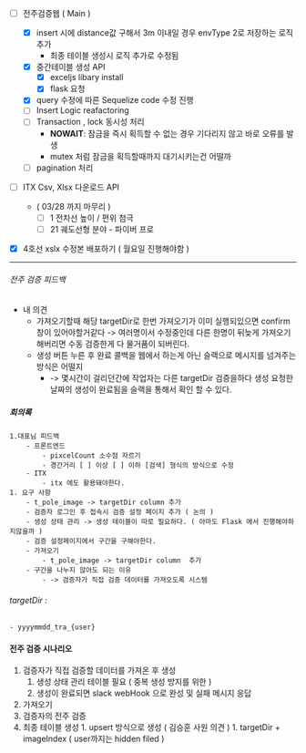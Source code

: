 - [ ] 전주검증웹 ( Main )
	- [x] insert 시에 distance값 구해서 3m 이내일 경우 envType 2로 저장하는 로직 추가 
		- 최종 테이블 생성시 로직 추가로 수정됨 
	- [x] 중간테이블 생성 API 
		- [x] exceljs libary install 
		- [x] flask 요청 
	- [x] query 수정에 따른 Sequelize code 수정 진행 
	- [ ] Insert Logic reafactoring 
	- [ ] Transaction , lock  동시성 처리 
		- **NOWAIT**: 잠금을 즉시 획득할 수 없는 경우 기다리지 않고 바로 오류를 발생
		- mutex 처럼 잠금을 획득할때까지 대기시키는건 어떨까 
	- [ ] pagination 처리  
- [ ] ITX Csv, Xlsx 다운로드 API 
	-  ( 03/28 까지 마무리 )
		- [ ]  1 전차선 높이 / 편위 첨극 
		- [ ] 21 궤도선형 분야 - 파이버 프로 
- [x] 4호선 xslx 수정본 배포하기 ( 월요일 진행해야함 )


---

###### 전주 검증 피드백 
- 내 의견
	- 가져오기할때 해당 targetDir로 한번 가져오기가 이미 실행되있으면 confirm 창이 있어야할거같다 -> 여러명이서 수정중인데 다른 한명이 뒤늦게 가져오기해버리면 수동 검증한게 다 물거품이 되버린다. 
	- 생성 버튼 누른 후 완료 콜백을 웹에서 하는게 아닌 슬랙으로 메시지를 넘겨주는 방식은 어떨지 
		- -> 몇시간이 걸리던간에 작업자는 다른 targetDir 검증을하다 생성 요청한 날짜의 생성이 완료됨을 슬랙을 통해서 확인 할 수 있다. 




##### 회의록 
	1.대표님 피드백
		- 프론트엔드
			- pixcelCount 소수점 자르기 
			- 경간거리 [ ] 이상 [ ] 이하 [검색] 형식의 방식으로 수정 
		- ITX
			- itx 에도 활용돼야한다. 
	1. 요구 사항
		- t_pole_image -> targetDir column 추가 
		- 검증자 로그인 후 접속시 검증 설정 페이지 추가 ( 논의 )
		- 생성 상태 관리 -> 생성 테이블이 따로 필요하다. ( 아마도 Flask 에서 진행해야하지않을까 ) 
		- 검증 설정페이지에서 구간을 구해야한다. 
		- 가져오기 
			- t_pole_image -> targetDir column  추가 
		- 구간을 나누지 않아도 되는 이유 
			- -> 검증자가 직접 검증 데이터를 가져오도록 시스템 

###### targetDir :
	- yyyymmdd_tra_{user}

#### 전주 검증 시나리오 
1. 검증자가 직접 검증할 데이터를 가져온 후 생성
	1. 생성 상태 관리 테이블 필요 ( 중복 생성 방지를 위한 )
	2. 생성이 완료되면 slack webHook 으로 완성 및 실패 메시지 응답 
2.  가져오기 
3. 검증자의 전주 검증 
4. 최종 테이블 생성
		1. upsert 방식으로 생성 ( 김승훈 사원 의견 )
			1. targetDir + imageIndex ( user까지는 hidden filed )